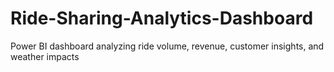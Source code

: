 # Ride-Sharing-Analytics-Dashboard
Power BI dashboard analyzing ride volume, revenue, customer insights, and weather impacts
